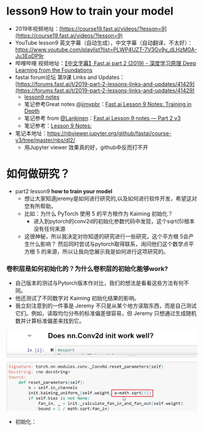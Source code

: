 # lesson9 How to train your model

- 2019年视频地址：[https://course19.fast.ai/videos/?lesson=9](https://course19.fast.ai/videos/?lesson=9)
- YouTube lesson9 英文字幕（自动生成），中文字幕（自动翻译，不太好）：https://www.youtube.com/playlist?list=PLWP4UZT-7V3Gv9y_dLHzM0A-Ju3EqDP9r
- 哔哩哔哩 视频地址：[【中文字幕】Fast.ai part 2 (2019) - 深度学习原理 Deep Learning from the Foundations](https://www.bilibili.com/video/BV1yx411d7aL?p=2)
- fastai forum论坛 第9课 Links and Updates：[https://forums.fast.ai/t/2019-part-2-lessons-links-and-updates/41429](https://forums.fast.ai/t/2019-part-2-lessons-links-and-updates/41429)
  - [lesson9 notes](https://forums.fast.ai/t/lesson-9-notes/43094)
  - 笔记参考Great notes [@jimypbr](https://forums.fast.ai/u/jimypbr)：[Fast.ai Lesson 9 Notes: Training in Depth](https://jimypbr.github.io/2020/02/fast-ai-lesson-9-notes-training-in-depth)
  - 笔记参考 from [@Lankinen](https://forums.fast.ai/u/lankinen)：[Fast.ai Lesson 9 notes — Part 2 v3](https://medium.com/@lankinen/fast-ai-lesson-9-notes-part-2-v3-ca046a1a62ef)
  - 笔记参考：[Lesson 9 Notes:](https://github.com/timdavidlee/fastai_dl2019p2)
- 笔记本地址：https://nbviewer.jupyter.org/github/fastai/course-v3/tree/master/nbs/dl2/
  - 用Jupyter viewer 效果真的好，github中反而打不开

# 如何做研究？

- part2 lesson9 **how to train your model**
  - 想让大家知道jeremy是如何进行研究的,以及如何进行软件开发，希望这对您有所帮助。
  - 比如：为什么 PyTorch 使用 5 的平方根作为 Kaiming 初始化？
    - 进入到pytorch的conv2d的初始化参数代码中发现，这个sqrt(5)根本没有任何来源
  - 这很神秘，所以我决定对你知道的研究进行一些研究，这个平方根 5会产生什么影响？ 然后同时尝试与pytorch取得联系，询问他们这个数学点平方根 5 的来源，所以让我向您展示我是如何进行这项研究的。

### 卷积层是如何初始化的？为什么卷积层的初始化能够work?

- 自己版本的测试与Pytorch版本作对比，我们的想法是看看这些方法有何不同。
- 他还测试了不同数字对 Kaiming 初始化结果的影响。
- 我立刻注意到的一件事是 Jeremy 不只是从某个地方读取东西，而是自己测试它们。例如，读取均匀分布的标准偏差很容易，但 Jeremy 只想通过生成随机数并计算标准偏差来找到它。

![](Snipaste_2021-09-29_17-49-01.png)

- 初始化：

















